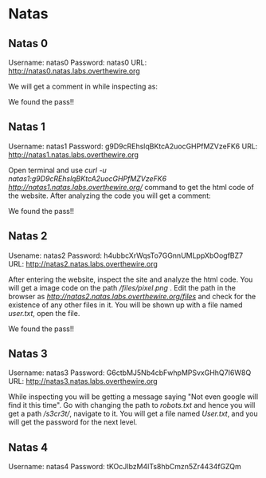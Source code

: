 # Natas 
## Natas 0
Username: natas0
Password: natas0
URL:      http://natas0.natas.labs.overthewire.org

We will get a comment in while inspecting as: <!--The password for natas1 is g9D9cREhslqBKtcA2uocGHPfMZVzeFK6 -->

We found the pass!!

## Natas 1
Username: natas1
Password: g9D9cREhslqBKtcA2uocGHPfMZVzeFK6
URL:      http://natas1.natas.labs.overthewire.org

Open terminal and use _curl_ _-u_ _natas1:g9D9cREhslqBKtcA2uocGHPfMZVzeFK6_ _http://natas1.natas.labs.overthewire.org/_ command to get the html code of the website.
After analyzing the code you will get a comment:<!--The password for natas2 is h4ubbcXrWqsTo7GGnnUMLppXbOogfBZ7 -->

We found the pass!!

## Natas 2
Usename: natas2
Password: h4ubbcXrWqsTo7GGnnUMLppXbOogfBZ7
URL:      http://natas2.natas.labs.overthewire.org

After entering the website, inspect the site and analyze the html code.
You will get a image code on the path _/files/pixel.png_ .
Edit the path in the browser as _http://natas2.natas.labs.overthewire.org/files_ and check for the existence of any other files in it.
You will be shown up with a file named _user.txt_, open the file.

We found the pass!!

## Natas 3
Username: natas3
Password: G6ctbMJ5Nb4cbFwhpMPSvxGHhQ7I6W8Q
URL:      http://natas3.natas.labs.overthewire.org 

While inspecting you will be getting a message saying "Not even google will find it this time".
Go with changing the path to _robots.txt_ and hence you will get a path _/s3cr3t/_, navigate to it.
You will get a file named _User.txt_, and you will get the password for the next level.

## Natas 4
Username: natas4
Password: tKOcJIbzM4lTs8hbCmzn5Zr4434fGZQm

